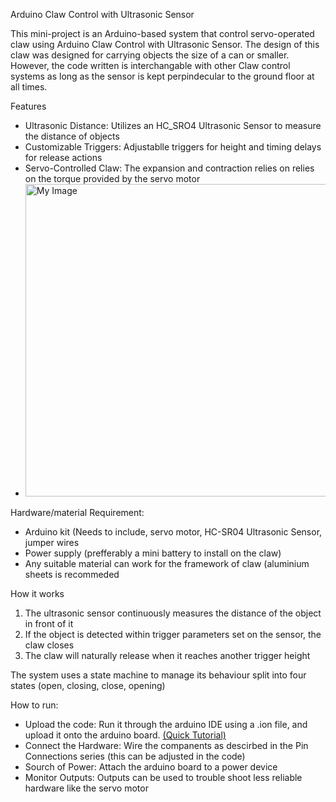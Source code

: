 Arduino Claw Control with Ultrasonic Sensor

This mini-project is an Arduino-based system that control servo-operated claw using Arduino Claw Control with Ultrasonic Sensor. The design of this claw was designed for carrying objects the size of a can or smaller. However, the code written is interchangable with other Claw control systems as long as the sensor is kept perpindecular to the ground floor at all times. 

Features
- Ultrasonic Distance: Utilizes an HC_SRO4 Ultrasonic Sensor to measure the distance of objects
- Customizable Triggers: Adjustablle triggers for height and timing delays for release actions
- Servo-Controlled Claw: The expansion and contraction relies on relies on the torque provided by the servo motor
- <img src= "https://github.com/RChang06/Arduino-Claw/issues/1#issue-2889401697?raw=true" alt="My Image" width="500">
Hardware/material Requirement:
- Arduino kit (Needs to include, servo motor, HC-SR04 Ultrasonic Sensor, jumper wires
- Power supply (prefferably a mini battery to install on the claw)
- Any suitable material can work for the framework of claw (aluminium sheets is recommeded
  

How it works

1. The ultrasonic sensor continuously measures the distance of the object in front of it
2. If the object is detected within trigger parameters set on the sensor, the claw closes
3. The claw will naturally release when it reaches another trigger height

The system uses a state machine to manage its behaviour split into four states (open, closing, close, opening)

How to run: 
- Upload the code: Run it through the arduino IDE using a .ion file, and upload it onto the arduino board. [(Quick Tutorial)](https://www.youtube.com/watch?v=oBZw45NWW-I)
- Connect the Hardware: Wire the companents as descirbed in the Pin Connections series (this can be adjusted in the code)
- Sourch of Power: Attach the arduino board to a power device
- Monitor Outputs: Outputs can be used to trouble shoot less reliable hardware like the servo motor


